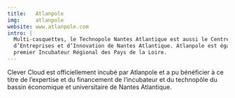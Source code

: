 ```yaml
---
title:   Atlanpole
img:     atlanpole
website: www.atlanpole.com
intro: |
  Multi-casquettes, le Technopole Nantes Atlantique est aussi le Centre Européen
  d’Entreprises et d’Innovation de Nantes Atlantique. Atlanpole est également le
  premier Incubateur Régional des Pays de la Loire.
---
```

Clever Cloud est officiellement incubé par Atlanpole et a pu bénéficier à ce
titre de l’expertise et du financement de l’incubateur et du technopôle du
bassin économique et universitaire de Nantes Atlantique.
